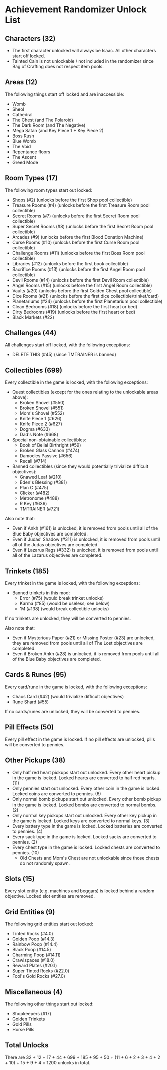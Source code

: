 # Achievement Randomizer Unlock List

## Characters (32)

- The first character unlocked will always be Isaac. All other characters start off locked.
- Tainted Cain is not unlockable / not included in the randomizer since Bag of Crafting does not respect item pools.

## Areas (12)

The following things start off locked and are inaccessible:

- Womb
- Sheol
- Cathedral
- The Chest (and The Polaroid)
- The Dark Room (and The Negative)
- Mega Satan (and Key Piece 1 + Key Piece 2)
- Boss Rush
- Blue Womb
- The Void
- Repentance floors
- The Ascent
- Greed Mode

## Room Types (17)

The following room types start out locked:

- Shops (#2) (unlocks before the first Shop pool collectible)
- Treasure Rooms (#4) (unlocks before the first Treasure Room pool collectible)
- Secret Rooms (#7) (unlocks before the first Secret Room pool collectible)
- Super Secret Rooms (#8) (unlocks before the first Secret Room pool collectible)
- Arcades (#9) (unlocks before the first Blood Donation Machine)
- Curse Rooms (#10) (unlocks before the first Curse Room pool collectible)
- Challenge Rooms (#11) (unlocks before the first Boss Room pool collectible)
- Libraries (#12) (unlocks before the first book collectible)
- Sacrifice Rooms (#13) (unlocks before the first Angel Room pool collectible)
- Devil Rooms (#14) (unlocks before the first Devil Room collectible)
- Angel Rooms (#15) (unlocks before the first Angel Room collectible)
- Vaults (#20) (unlocks before the first Golden Chest pool collectible)
- Dice Rooms (#21) (unlocks before the first dice collectible/trinket/card)
- Planetariums (#24) (unlocks before the first Planetarium pool collectible)
- Clean Bedrooms (#18) (unlocks before the first heart or bed)
- Dirty Bedrooms (#19) (unlocks before the first heart or bed)
- Black Markets (#22)

## Challenges (44)

All challenges start off locked, with the following exceptions:

- DELETE THIS (#45) (since TMTRAINER is banned)

## Collectibles (699)

Every collectible in the game is locked, with the following exceptions:

- Quest collectibles (except for the ones relating to the unlockable areas above):
  - Broken Shovel (#550)
  - Broken Shovel (#551)
  - Mom's Shovel (#552)
  - Knife Piece 1 (#626)
  - Knife Piece 2 (#627)
  - Dogma (#633)
  - Dad's Note (#668)
- Special non-obtainable collectibles:
  - Book of Belial Birthright (#59)
  - Broken Glass Cannon (#474)
  - Damocles Passive (#656)
  - Recall (#714)
- Banned collectibles (since they would potentially trivialize difficult objectives):
  - Gnawed Leaf (#210)
  - Eden's Blessing (#381)
  - Plan C (#475)
  - Clicker (#482)
  - Metronome (#488)
  - R Key (#636)
  - TMTRAINER (#721)

Also note that:

- Even if Ankh (#161) is unlocked, it is removed from pools until all of the Blue Baby objectives are completed.
- Even if Judas' Shadow (#311) is unlocked, it is removed from pools until all of the Judas objectives are completed.
- Even if Lazarus Rags (#332) is unlocked, it is removed from pools until all of the Lazarus objectives are completed.

## Trinkets (185)

Every trinket in the game is locked, with the following exceptions:

- Banned trinkets in this mod:
  - Error (#75) (would break trinket unlocks)
  - Karma (#85) (would be useless; see below)
  - 'M (#138) (would break collectible unlocks)

If no trinkets are unlocked, they will be converted to pennies.

Also note that:

- Even if Mysterious Paper (#21) or Missing Poster (#23) are unlocked, they are removed from pools until all of The Lost objectives are completed.
- Even if Broken Ankh (#28) is unlocked, it is removed from pools until all of the Blue Baby objectives are completed.

## Cards & Runes (95)

Every card/rune in the game is locked, with the following exceptions:

- Chaos Card (#42) (would trivialize difficult objectives)
- Rune Shard (#55)

If no cards/runes are unlocked, they will be converted to pennies.

## Pill Effects (50)

Every pill effect in the game is locked. If no pill effects are unlocked, pills will be converted to pennies.

## Other Pickups (38)

- Only half red heart pickups start out unlocked. Every other heart pickup in the game is locked. Locked hearts are converted to half red hearts. (11)
- Only pennies start out unlocked. Every other coin in the game is locked. Locked coins are converted to pennies. (6)
- Only normal bomb pickups start out unlocked. Every other bomb pickup in the game is locked. Locked bombs are converted to normal bombs. (2)
- Only normal key pickups start out unlocked. Every other key pickup in the game is locked. Locked keys are converted to normal keys. (3)
- Every battery type in the game is locked. Locked batteries are converted to pennies. (4)
- Every sack type in the game is locked. Locked sacks are converted to pennies. (2)
- Every chest type in the game is locked. Locked chests are converted to pennies. (10)
  - Old Chests and Mom's Chest are not unlockable since those chests do not randomly spawn.

## Slots (15)

Every slot entity (e.g. machines and beggars) is locked behind a random objective. Locked slot entities are removed.

## Grid Entities (9)

The following grid entities start out locked:

- Tinted Rocks (#4.0)
- Golden Poop (#14.3)
- Rainbow Poop (#14.4)
- Black Poop (#14.5)
- Charming Poop (#14.11)
- Crawlspaces (#18.0)
- Reward Plates (#20.1)
- Super Tinted Rocks (#22.0)
- Fool's Gold Rocks (#27.0)

## Miscellaneous (4)

The following other things start out locked:

- Shopkeepers (#17)
- Golden Trinkets
- Gold Pills
- Horse Pills

## Total Unlocks

There are 32 + 12 + 17 + 44 + 699 + 185 + 95 + 50 + (11 + 6 + 2 + 3 + 4 + 2 + 10) + 15 + 9 + 4 = 1200 unlocks in total.
